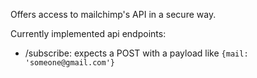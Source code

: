 Offers access to mailchimp's API in a secure way.

Currently implemented api endpoints:

- /subscribe: expects a POST with a payload like `{mail: 'someone@gmail.com'}`
